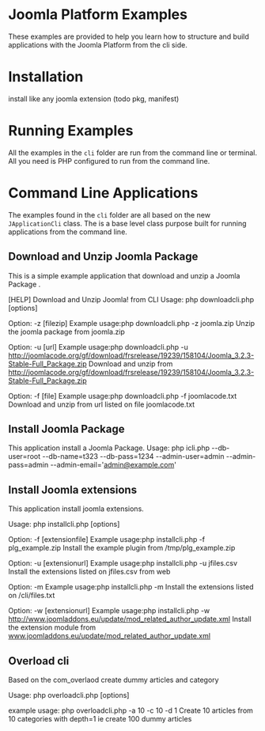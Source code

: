 Joomla Platform Examples
========================

These examples are provided to help you learn how to structure and build applications with the Joomla Platform from the cli side.

Installation
============

install like any joomla extension (todo pkg, manifest)

Running Examples
================

All the examples in the ``cli`` folder are run from the command line or terminal.
All you need is PHP configured to run from the command line.



Command Line Applications
=========================

The examples found in the ``cli`` folder are all based on the new ``JApplicationCli`` class.
The is a base level class purpose built for running applications from the command line.

Download and Unzip Joomla Package
---------------

This is a simple example application that download and unzip a Joomla Package .

[HELP] Download and Unzip Joomla! from CLI
Usage: php downloadcli.php [options]

Option: -z [filezip]
Example usage:php downloadcli.php -z joomla.zip
Unzip the joomla package from joomla.zip

Option: -u [url]
Example usage:php downloadcli.php -u http://joomlacode.org/gf/download/frsrelease/19239/158104/Joomla_3.2.3-Stable-Full_Package.zip
Download and unzip from http://joomlacode.org/gf/download/frsrelease/19239/158104/Joomla_3.2.3-Stable-Full_Package.zip

Option: -f [file]
Example usage:php downloadcli.php -f joomlacode.txt
Download and unzip from url listed on file joomlacode.txt



Install Joomla Package
----

This application install a Joomla Package.
Usage:
php icli.php --db-user=root --db-name=t323 --db-pass=1234 --admin-user=admin --admin-pass=admin --admin-email='admin@example.com'

Install Joomla extensions
---------

This application install joomla extensions. 

Usage: php installcli.php [options]

Option: -f [extensionfile]
Example usage:php installcli.php -f plg_example.zip
Install the example plugin from /tmp/plg_example.zip

Option: -u [extensionurl]
Example usage:php installcli.php -u jfiles.csv
Install the extensions listed on jfiles.csv from web

Option: -m
Example usage:php installcli.php -m
Install the extensions listed on /cli/files.txt

Option: -w [extensionurl]
Example usage:php installcli.php -w http://www.joomladdons.eu/update/mod_related_author_update.xml
Install the extension module from www.joomladdons.eu/update/mod_related_author_update.xml


Overload cli
------------

Based on the com_overlaod create dummy articles and category

Usage: php overloadcli.php [options]

example usage: php overloadcli.php -a 10 -c 10 -d 1
Create 10 articles from 10 categories with depth=1 ie create 100 dummy articles